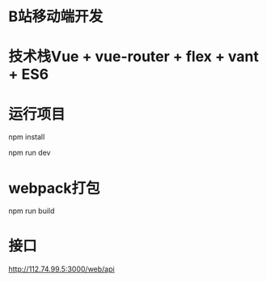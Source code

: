 # B站移动端开发

# 技术栈Vue + vue-router + flex + vant + ES6

# 运行项目
npm install

npm run dev

# webpack打包
npm run build

# 接口
http://112.74.99.5:3000/web/api


